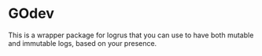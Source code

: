 # GOdev
This is a wrapper package for logrus that you can use to have both mutable and immutable logs, based on your presence. 
